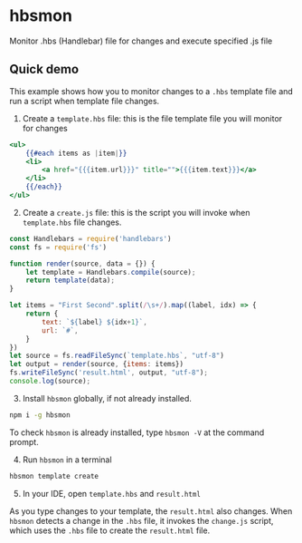 # hbsmon

Monitor .hbs (Handlebar) file for changes and execute specified .js file

## Quick demo

This example shows how you to monitor changes to a `.hbs` template file and run a script when template file changes.

1. Create a `template.hbs` file: this is the file template file you will monitor for changes

```hbs
<ul>
    {{#each items as |item|}}
    <li>
        <a href="{{{item.url}}}" title="">{{{item.text}}}</a>
    </li>
    {{/each}}
</ul>
```

2. Create a `create.js` file: this is the script you will invoke when `template.hbs` file changes.

```js
const Handlebars = require('handlebars')
const fs = require('fs')

function render(source, data = {}) {
    let template = Handlebars.compile(source);
    return template(data);
}

let items = "First Second".split(/\s+/).map((label, idx) => {
    return {
        text: `${label} ${idx+1}`,
        url: `#`,
    }
})
let source = fs.readFileSync(`template.hbs`, "utf-8")
let output = render(source, {items: items})
fs.writeFileSync('result.html', output, "utf-8");
console.log(source);

```

3. Install `hbsmon` globally, if not already installed.

```bash
npm i -g hbsmon
```

To check `hbsmon` is already installed, type `hbsmon -V` at the command prompt.

4. Run `hbsmon` in a terminal

```bash
hbsmon template create
```

5. In your IDE, open `template.hbs` and `result.html`

As you type changes to your template, the `result.html` also changes. When `hbsmon` detects a change in the `.hbs` file, it invokes the `change.js` script, which uses the `.hbs` file to create the `result.html` file.